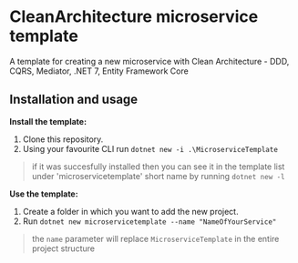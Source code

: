 # CleanArchitecture microservice template
A template for creating a new microservice with Clean Architecture - DDD, CQRS, Mediator, .NET 7, Entity Framework Core


**Installation and usage**
----------------
**Install the template:**
1. Clone this repository.
2. Using your favourite CLI run `dotnet new -i .\MicroserviceTemplate`
> if it was succesfully installed then you can see it in the template list under 'microservicetemplate' short name by running `dotnet new -l`

**Use the template:**
1. Create a folder in which you want to add the new project.
2. Run `dotnet new microservicetemplate --name "NameOfYourService"`
> the `name` parameter will replace `MicroserviceTemplate` in the entire project structure


